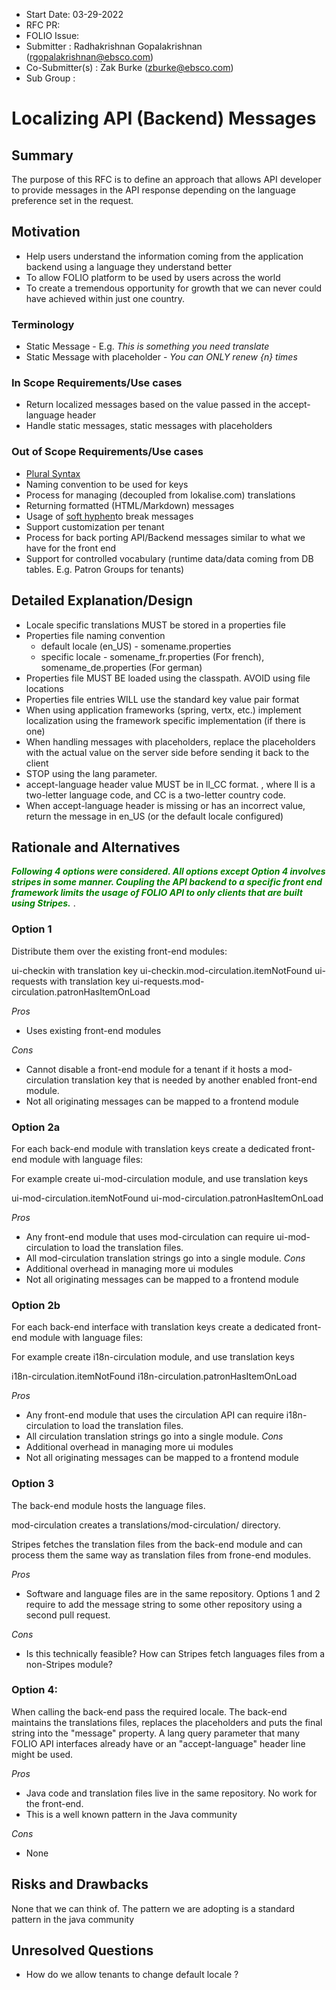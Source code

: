 
- Start Date: 03-29-2022
- RFC PR: 
- FOLIO Issue: 
- Submitter : Radhakrishnan Gopalakrishnan (rgopalakrishnan@ebsco.com)
- Co-Submitter(s) : Zak Burke (zburke@ebsco.com)
- Sub Group :

# Localizing API (Backend) Messages

## Summary
  The purpose of this RFC is to define an approach that allows API developer to provide
messages in the API response depending on the language preference set in the request. 


## Motivation

- Help users understand the information coming from the application backend using a language they understand better
- To allow FOLIO platform to be used by users across the world 
- To create a tremendous opportunity for growth that we can never could have achieved within just one country.

### Terminology
- Static Message - E.g. _This is something you need translate_
- Static Message with placeholder - _You can ONLY renew {n} times_
 

### In Scope Requirements/Use cases
- Return localized messages based on the value passed in the accept-language header
- Handle static messages, static messages with placeholders

### Out of Scope Requirements/Use cases
- [Plural Syntax](https://wiki.folio.org/display/I18N/How+To+translate+FOLIO#HowTotranslateFOLIO-Pluralsyntax)
- Naming convention to be used for keys
- Process for managing (decoupled from lokalise.com) translations
- Returning formatted (HTML/Markdown) messages
- Usage of [soft hyphen](https://wiki.folio.org/display/I18N/How+To+translate+FOLIO#HowTotranslateFOLIO-Softhyphentobreakwords)to break messages
- Support customization per tenant
- Process for back porting API/Backend messages similar to what we have for the front end 
- Support for controlled vocabulary (runtime data/data coming from DB tables. E.g. Patron Groups for tenants)

## Detailed Explanation/Design
- Locale specific translations MUST be stored in a properties file
- Properties file naming convention
  - default locale (en_US) - somename.properties
  - specific locale - somename_fr.properties (For french),  somename_de.properties (For german)
- Properties file MUST BE loaded using the classpath. AVOID using file locations
- Properties file entries WILL use the standard key value pair format
- When using application frameworks (spring, vertx, etc.) implement localization using the framework specific implementation (if there is one)
- When handling messages with placeholders, replace the placeholders with the actual value on the server side before
  sending it back to the client
- STOP using the lang parameter.
- accept-language header value MUST be in ll_CC format. , where ll is a two-letter language code, 
  and CC is a two-letter country code.
- When accept-language header is missing or has an incorrect value, return the message in en_US (or the default locale configured)


## Rationale and Alternatives
<span style="color:green">**_Following 4 options were considered. All options except Option 4 involves stripes in some manner.
Coupling the API backend to a specific front end framework limits the usage of FOLIO API to
only clients that are built using Stripes._**
</span>.

### Option 1
Distribute them over the existing front-end modules:

ui-checkin with translation key ui-checkin.mod-circulation.itemNotFound
ui-requests with translation key ui-requests.mod-circulation.patronHasItemOnLoad

*Pros*
- Uses existing front-end modules

*Cons*
- Cannot disable a front-end module for a tenant if it hosts a mod-circulation translation key that is needed by another enabled front-end module.
- Not all originating messages can be mapped to a frontend module 

### Option 2a
For each back-end module with translation keys create a dedicated front-end module with language files:

For example create ui-mod-circulation module, and use translation keys

ui-mod-circulation.itemNotFound
ui-mod-circulation.patronHasItemOnLoad

*Pros*
- Any front-end module that uses mod-circulation can require ui-mod-circulation to load the translation files.
- All mod-circulation translation strings go into a single module.
*Cons*
- Additional overhead in managing more ui modules
- Not all originating messages can be mapped to a frontend module

### Option 2b
For each back-end interface with translation keys create a dedicated front-end module with language files:

For example create i18n-circulation module, and use translation keys

i18n-circulation.itemNotFound
i18n-circulation.patronHasItemOnLoad

*Pros*
- Any front-end module that uses the circulation API can require i18n-circulation to load the translation files.
- All circulation translation strings go into a single module.
*Cons*
- Additional overhead in managing more ui modules
- Not all originating messages can be mapped to a frontend module

### Option 3
The back-end module hosts the language files.

mod-circulation creates a translations/mod-circulation/ directory.

Stripes fetches the translation files from the back-end module and can process them the same way as translation files from frone-end modules.

*Pros*
- Software and language files are in the same repository. Options 1 and 2 require to add the message string to some other repository using a second pull request.

*Cons*
- Is this technically feasible? How can Stripes fetch languages files from a non-Stripes module?

### Option 4:
When calling the back-end pass the required locale. The back-end maintains the translations files, replaces the placeholders and puts the final string into the "message" property. A lang query parameter that many FOLIO API interfaces already have or an "accept-language" header line might be used.

*Pros*
- Java code and translation files live in the same repository. No work for the front-end.
- This is a well known pattern in the Java community

*Cons*
- None

## Risks and Drawbacks

None that we can think of. The pattern we are adopting is a standard pattern in the java community


## Unresolved Questions
- How do we allow tenants to change default locale ?
